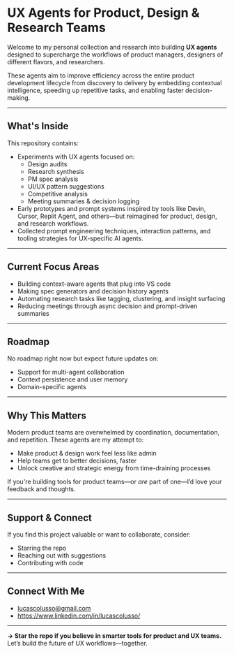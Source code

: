 # UX Agents for Product, Design & Research Teams

Welcome to my personal collection and research into building **UX agents** designed to supercharge the workflows of product managers, designers of different flavors, and researchers.

These agents aim to improve efficiency across the entire product development lifecycle from discovery to delivery by embedding contextual intelligence, speeding up repetitive tasks, and enabling faster decision-making.

---

## What's Inside

This repository contains:

- Experiments with UX agents focused on:
  - Design audits  
  - Research synthesis  
  - PM spec analysis  
  - UI/UX pattern suggestions  
  - Competitive analysis  
  - Meeting summaries & decision logging  
- Early prototypes and prompt systems inspired by tools like Devin, Cursor, Replit Agent, and others—but reimagined for product, design, and research workflows.
- Collected prompt engineering techniques, interaction patterns, and tooling strategies for UX-specific AI agents.

---

## Current Focus Areas

- Building context-aware agents that plug into VS code
- Making spec generators and decision history agents
- Automating research tasks like tagging, clustering, and insight surfacing
- Reducing meetings through async decision and prompt-driven summaries

---

## Roadmap

No roadmap right now but expect future updates on:
- Support for multi-agent collaboration
- Context persistence and user memory
- Domain-specific agents

---

## Why This Matters

Modern product teams are overwhelmed by coordination, documentation, and repetition. These agents are my attempt to:

- Make product & design work feel less like admin
- Help teams get to better decisions, faster
- Unlock creative and strategic energy from time-draining processes

If you're building tools for product teams—or *are* part of one—I’d love your feedback and thoughts.

---

## Support & Connect

If you find this project valuable or want to collaborate, consider:

- Starring the repo  
- Reaching out with suggestions  
- Contributing with code

---

## Connect With Me

- lucascolusso@gmail.com
- https://www.linkedin.com/in/lucascolusso/

---

**→ Star the repo if you believe in smarter tools for product and UX teams.**  
Let’s build the future of UX workflows—together.
